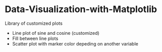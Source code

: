 # Data-Visualization-with-Matplotlib
Library of customized plots
- Line plot of sine and cosine (customized)
- Fill between line plots
- Scatter plot with marker color depeding on another variable
